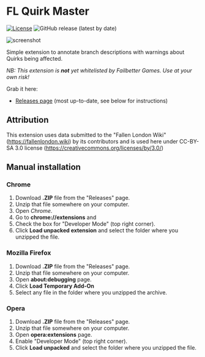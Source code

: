 
# FL Quirk Master
[![License](https://img.shields.io/github/license/lensvol/fl-quirk-master)](https://github.com/lensvol/fl-quirk-master/blob/master/LICENSE) ![GitHub release (latest by date)](https://img.shields.io/github/v/release/lensvol/fl-quirk-master) 

![screenshot](https://raw.githubusercontent.com/lensvol/fl-quirk-master/master/screenshot.png)

Simple extension to annotate branch descriptions with warnings about Quirks being affected.

_NB: This extension is **not** yet whitelisted by Failbetter Games. Use at your own risk!_ 

Grab it here:
* [Releases page](https://github.com/lensvol/fl-quirk-master/releases) (most up-to-date, see below for instructions)

## Attribution

This extension uses data submitted to the "Fallen London Wiki" (https://fallenlondon.wiki) by its contributors and is 
used here under  CC-BY-SA 3.0 license (https://creativecommons.org/licenses/by/3.0/)

## Manual installation

### Chrome

1. Download **.ZIP** file from the "Releases" page.
2. Unzip that file somewhere on your computer. 
3. Open _Chrome_.
4. Go to **chrome://extensions** and 
5. Check the box for "Developer Mode" (top right corner).
6. Click **Load unpacked extension** and select the folder where you unzipped the file.

### Mozilla Firefox

1. Download **.ZIP** file from the "Releases" page.
2. Unzip that file somewhere on your computer. 
3. Open **about:debugging** page.
4. Click **Load Temporary Add-On**
5. Select any file in the folder where you unzipped the archive.

### Opera

1. Download **.ZIP** file from the "Releases" page.
2. Unzip that file somewhere on your computer.
3. Open **opera:extensions** page.
4. Enable "Developer Mode" (top right corner).
6. Click **Load unpacked** and select the folder where you unzipped the file.
